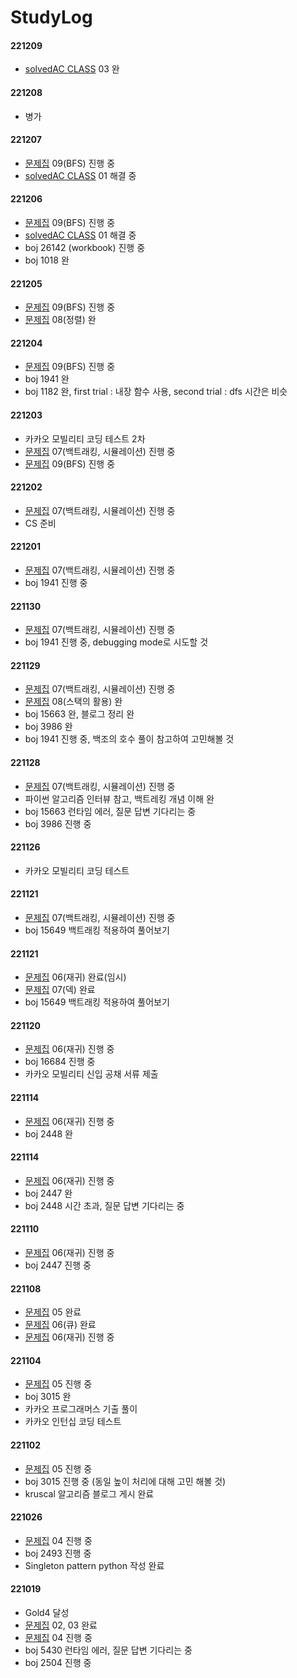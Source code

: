 # StudyLog
#### 221209
- [solvedAC CLASS](https://solved.ac/class) 03 완
#### 221208
- 병가
#### 221207
- [문제집](https://www.acmicpc.net/workbook/view/7313) 09(BFS) 진행 중
- [solvedAC CLASS](https://solved.ac/class) 01 해결 중
#### 221206
- [문제집](https://www.acmicpc.net/workbook/view/7313) 09(BFS) 진행 중
- [solvedAC CLASS](https://solved.ac/class) 01 해결 중
- boj 26142 (workbook) 진행 중
- boj 1018 완
#### 221205 
- [문제집](https://www.acmicpc.net/workbook/view/7313) 09(BFS) 진행 중
- [문제집](https://www.acmicpc.net/workbook/view/7293) 08(정렬) 완
#### 221204
- [문제집](https://www.acmicpc.net/workbook/view/7313) 09(BFS) 진행 중
- boj 1941 완
- boj 1182 완, first trial : 내장 함수 사용, second trial : dfs 시간은 비슷
#### 221203
- 카카오 모빌리티 코딩 테스트 2차
- [문제집](https://www.acmicpc.net/workbook/view/7292) 07(백트래킹, 시뮬레이션) 진행 중
- [문제집](https://www.acmicpc.net/workbook/view/7313) 09(BFS) 진행 중
#### 221202
- [문제집](https://www.acmicpc.net/workbook/view/7292) 07(백트래킹, 시뮬레이션) 진행 중
- CS 준비
#### 221201
- [문제집](https://www.acmicpc.net/workbook/view/7292) 07(백트래킹, 시뮬레이션) 진행 중
- boj 1941 진행 중
#### 221130
- [문제집](https://www.acmicpc.net/workbook/view/7292) 07(백트래킹, 시뮬레이션) 진행 중
- boj 1941 진행 중, debugging mode로 시도할 것
#### 221129
- [문제집](https://www.acmicpc.net/workbook/view/7292) 07(백트래킹, 시뮬레이션) 진행 중
- [문제집](https://www.acmicpc.net/workbook/view/7312) 08(스택의 활용) 완
- boj 15663 완, 블로그 정리 완
- boj 3986 완
- boj 1941 진행 중, 백조의 호수 풀이 참고하여 고민해볼 것
#### 221128
- [문제집](https://www.acmicpc.net/workbook/view/7292) 07(백트래킹, 시뮬레이션) 진행 중
- 파이썬 알고리즘 인터뷰 참고, 백트레킹 개념 이해 완
- boj 15663 런타임 에러, 질문 답변 기다리는 중
- boj 3986 진행 중
#### 221126
- 카카오 모빌리티 코딩 테스트
#### 221121
- [문제집](https://www.acmicpc.net/workbook/view/7292) 07(백트래킹, 시뮬레이션) 진행 중
- boj 15649 백트래킹 적용하여 풀어보기
#### 221121
- [문제집](https://www.acmicpc.net/workbook/view/7291) 06(재귀) 완료(임시)
- [문제집](https://www.acmicpc.net/workbook/view/7311) 07(덱) 완료
- boj 15649 백트래킹 적용하여 풀어보기
#### 221120
- [문제집](https://www.acmicpc.net/workbook/view/7291) 06(재귀) 진행 중
- boj 16684 진행 중
- 카카오 모빌리티 신입 공채 서류 제출
#### 221114
- [문제집](https://www.acmicpc.net/workbook/view/7291) 06(재귀) 진행 중
- boj 2448 완
#### 221114
- [문제집](https://www.acmicpc.net/workbook/view/7291) 06(재귀) 진행 중
- boj 2447 완
- boj 2448 시간 초과, 질문 답변 기다리는 중
#### 221110
- [문제집](https://www.acmicpc.net/workbook/view/7291) 06(재귀) 진행 중
- boj 2447 진행 중
#### 221108
- [문제집](https://www.acmicpc.net/workbook/by/BaaaaaaaaaaarkingDog) 05 완료
- [문제집](https://www.acmicpc.net/workbook/by/BaaaaaaaaaaarkingDog) 06(큐) 완료
- [문제집](https://www.acmicpc.net/workbook/view/7291) 06(재귀) 진행 중
#### 221104
- [문제집](https://www.acmicpc.net/workbook/by/BaaaaaaaaaaarkingDog) 05 진행 중
- boj 3015 완
- 카카오 프로그래머스 기출 풀이
- 카카오 인턴십 코딩 테스트
#### 221102
- [문제집](https://www.acmicpc.net/workbook/by/BaaaaaaaaaaarkingDog) 05 진행 중
- boj 3015 진행 중 (동일 높이 처리에 대해 고민 해볼 것)
- kruscal 알고리즘 블로그 게시 완료
#### 221026
- [문제집](https://www.acmicpc.net/workbook/by/BaaaaaaaaaaarkingDog) 04 진행 중
- boj 2493 진행 중
- Singleton pattern python 작성 완료
#### 221019
- Gold4 달성
- [문제집](https://www.acmicpc.net/workbook/by/BaaaaaaaaaaarkingDog) 02, 03 완료
- [문제집](https://www.acmicpc.net/workbook/by/BaaaaaaaaaaarkingDog) 04 진행 중
- boj 5430 런타임 에러, 질문 답변 기다리는 중
- boj 2504 진행 중